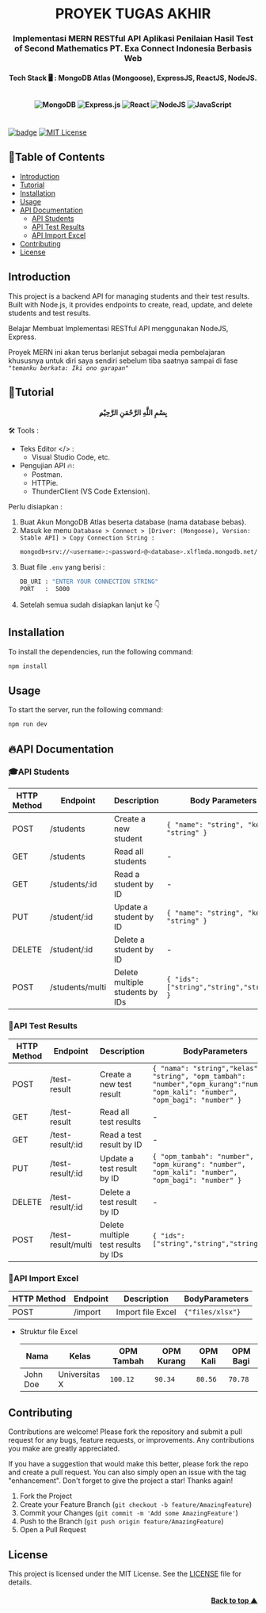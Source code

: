 <!-- Readme top -->
<a name="readme-top"></a>

<h1 align="center">PROYEK TUGAS AKHIR</h1>
<h3 align="center">Implementasi MERN RESTful API Aplikasi Penilaian Hasil Test of Second Mathematics PT. Exa Connect Indonesia Berbasis Web </h3>
<h4 align="center"> Tech Stack 🖥️ : MongoDB Atlas (Mongoose), ExpressJS, ReactJS, NodeJS.<br></br>

![MongoDB](https://img.shields.io/badge/MongoDB-%234ea94b.svg?style=flat-square&logo=mongodb&logoColor=white)
![Express.js](https://img.shields.io/badge/express.js-%23404d59.svg?style=flat-square&logo=express&logoColor=%2361DAFB)
![React](https://img.shields.io/badge/React.js-badge?style=flat-square&logo=react&labelColor=1B1B1B&color=22BBEE)
![NodeJS](https://img.shields.io/badge/node.js-6DA55F?style=flat-square&logo=node.js&logoColor=white)
![JavaScript](https://img.shields.io/badge/javascript-%23323330.svg?style=flat-square&logo=javascript&logoColor=%23F7DF1E)

</h4>

#

[![badge][love-badge]][url-ig]
[![MIT License][license-badge]][license-url]

## 📌Table of Contents

- [Introduction](#introduction)
- [Tutorial](#tutorial)
- [Installation](#installation)
- [Usage](#usage)
- [API Documentation](#api-documentation)
  - [API Students](#api-students)
  - [API Test Results](#api-test-results)
  - [API Import Excel](#api-import-excel)
- [Contributing](#contributing)
- [License](#license)

## Introduction

This project is a backend API for managing students and their test results. Built with Node.js, it provides endpoints to create, read, update, and delete students and test results.

Belajar Membuat Implementasi RESTful API menggunakan NodeJS, Express.

Proyek MERN ini akan terus berlanjut sebagai media pembelajaran khususnya untuk diri saya sendiri sebelum tiba saatnya sampai di fase 
_`"temanku berkata: Iki ono garapan"`_

## 🚀Tutorial

<h4 align="center">
ِبِسْمِ اللَّهِ الرَّحْمَنِ الرَّحِيْم
</h4>

🛠️ Tools :
* Teks Editor </>  : 
  - Visual Studio Code, etc.
* Pengujian API 🔥:
  - Postman.
  - HTTPie.
  - ThunderClient (VS Code Extension).

Perlu disiapkan :

1. Buat Akun MongoDB Atlas beserta database (nama database bebas).
2. Masuk ke menu `Database > Connect > [Driver: (Mongoose), Version: Stable API] > Copy Connection String :`
    ```bash
    mongodb+srv://<username>:<password>@<database>.xlflmda.mongodb.net/
    ```
3. Buat file `.env` yang berisi :
    ```bash
    DB_URI : "ENTER YOUR CONNECTION STRING"
    PORT   :  5000
    ```
4. Setelah semua sudah disiapkan lanjut ke 👇

## Installation

To install the dependencies, run the following command:

```bash
npm install
```

## Usage

To start the server, run the following command:

```markdown
npm run dev
```

## 🔥API Documentation


### 🎓API Students

|HTTP Method    |Endpoint  | Description  |Body Parameters  | 
| -----------   | ---------| ---------    | --------------- |
|POST   |/students          |Create a new student           |`{ "name": "string", "kelas": "string" }`|
|GET    |/students          |Read all students              |- |
|GET    |/students/:id      |Read a student by ID           |- |
|PUT    |/student/:id       |Update a student by ID         |`{ "name": "string", "kelas": "string" }`|
|DELETE |/student/:id       |Delete a student by ID         |- |
|POST   |/students/multi    |Delete multiple students by IDs|`{ "ids": ["string","string","string"] }`|

### 📝API Test Results

| HTTP Method | Endpoint         | Description | BodyParameters |
| ----------- | --------         | ----------- | ------------   |
| POST| /test-result| Create a new test result| `{ "nama": "string","kelas": "string", "opm_tambah": "number","opm_kurang":"number", "opm_kali": "number", "opm_bagi": "number" }` |
| GET         | /test-result     | Read all test results      | - |
| GET         | /test-result/:id | Read a test result by ID   | - |
| PUT         | /test-result/:id | Update a test result by ID | `{ "opm_tambah": "number", "opm_kurang": "number", "opm_kali": "number", "opm_bagi": "number" }`|
| DELETE      | /test-result/:id | Delete a test result by ID | - |
| POST        | /test-result/multi | Delete multiple test results by IDs | `{ "ids": ["string","string","string"] }` |


### 📄API Import Excel

| HTTP Method | Endpoint  | Description        | BodyParameters     |
| ----------- | --------  | -----------        | ------------       |
|POST         | /import   | Import file Excel  | `{"files/xlsx"}`   |

* Struktur file Excel

  | Nama    | Kelas         | OPM Tambah | OPM Kurang | OPM Kali |  OPM Bagi |
  | ---     | --------      | -----------| -----------| -----    | -----     |
  |John Doe | Universitas X | `100.12`   | `90.34`    | `80.56`  |  `70.78`  |

## Contributing

Contributions are welcome! Please fork the repository and submit a pull request for any bugs, feature requests, or improvements. Any contributions you make are greatly appreciated.

If you have a suggestion that would make this better, please fork the repo and create a pull request. You can also simply open an issue with the tag "enhancement". Don't forget to give the project a star! Thanks again!

1. Fork the Project
2. Create your Feature Branch (`git checkout -b feature/AmazingFeature`)
3. Commit your Changes (`git commit -m 'Add some AmazingFeature'`)
4. Push to the Branch (`git push origin feature/AmazingFeature`)
5. Open a Pull Request

## License

This project is licensed under the MIT License. See the [LICENSE](LICENSE) file for details.

<h4 align="right">
<p align="right"><a href="#readme-top">Back to top ▲</a></p>
</h4>

<!-- MARKDOWN LINKS & IMAGES -->
[love-badge]:https://img.shields.io/badge/build_with-%F0%9F%92%96-FDA1F9?style=for-the-badge&labelColor=%23FC88F3
[url-ig]:https://instagram.com/toti.k.w
[license-badge]:https://img.shields.io/badge/license-MIT-badge?style=for-the-badge&labelColor=9BFADE&color=B4FADA
[license-url]:https://github.com/TotiKresna/backend-simmd/blob/main/LICENSE
